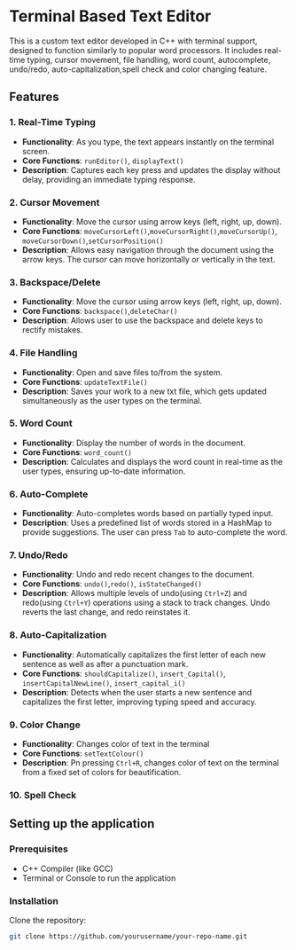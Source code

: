# Terminal Based Text Editor

This is a custom text editor developed in C++ with terminal support, designed to function similarly to popular word processors. It includes real-time typing, cursor movement, file handling, word count, autocomplete, undo/redo, auto-capitalization,spell check and color changing feature.

## Features

### 1. **Real-Time Typing**
   - **Functionality**: As you type, the text appears instantly on the terminal screen.
   - **Core Functions**: `runEditor()`, `displayText()`
   - **Description**: Captures each key press and updates the display without delay, providing an immediate typing response.

### 2. **Cursor Movement**
   - **Functionality**: Move the cursor using arrow keys (left, right, up, down).
   - **Core Functions**: `moveCursorLeft()`,`moveCursorRight()`,`moveCursorUp()`, `moveCursorDown()`,`setCursorPosition()`
   - **Description**: Allows easy navigation through the document using the arrow keys. The cursor can move horizontally or vertically in the text.

### 3. **Backspace/Delete**
   - **Functionality**: Move the cursor using arrow keys (left, right, up, down).
   - **Core Functions**: `backspace()`,`deleteChar()`
   - **Description**: Allows user to use the backspace and delete keys to rectify mistakes.
### 4. **File Handling**
   - **Functionality**: Open and save files to/from the system.
   - **Core Functions**: `updateTextFile()`
   - **Description**: Saves your work to a new txt file, which gets updated simultaneously as the user types on the terminal.

### 5. **Word Count**
   - **Functionality**: Display the number of words in the document.
   - **Core Functions**: `word_count()`
   - **Description**: Calculates and displays the word count in real-time as the user types, ensuring up-to-date information.

### 6. **Auto-Complete**
   - **Functionality**: Auto-completes words based on partially typed input.
   - **Description**: Uses a predefined list of words stored in a HashMap to provide suggestions. The user can press `Tab` to auto-complete the word.

### 7. **Undo/Redo**
   - **Functionality**: Undo and redo recent changes to the document.
   - **Core Functions**: `undo()`,`redo()`, `isStateChanged()`
   - **Description**: Allows multiple levels of undo(using `Ctrl+Z`) and redo(using `Ctrl+Y`) operations using a stack to track changes. Undo reverts the last change, and redo reinstates it.

### 8. **Auto-Capitalization**
   - **Functionality**: Automatically capitalizes the first letter of each new sentence as well as after a punctuation mark.
   - **Core Functions**: `shouldCapitalize()`, `insert_Capital()`, `insertCapitalNewLine()`, `insert_capital_i()`
   - **Description**: Detects when the user starts a new sentence and capitalizes the first letter, improving typing speed and accuracy.

### 9. **Color Change**
   - **Functionality**: Changes color of text in the terminal
   - **Core Functions**: `setTextColour()`
   - **Description**: Pn pressing `Ctrl+R`, changes color of text on the terminal from a fixed set of colors for beautification.
   
### 10. **Spell Check**
   

## Setting up the application

### Prerequisites
- C++ Compiler (like GCC)
- Terminal or Console to run the application

### Installation
Clone the repository:
```bash
git clone https://github.com/yourusername/your-repo-name.git
```
